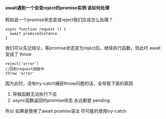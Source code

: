 #### await遇到一个会变reject的promise实例 该如何处理

假如说一个promise状态变成reject我们应该怎么处理？

```
async function request () {
  await promiseInstance
}
```

我们可以先记结论，等promise状态变为reject后，继续执行函数，但此时 await变成了 throw 

```
reject('error')
//回到request函数中
throw 'error'
```

因为此时，没有try-catch捕获throw问题的话，会导致下面的原因
1. 导致函数无法执行下去
2. async函数返回的promise状态 永远都是 pending

所以 如果是使用了await promise语法 尽可能的使用try-catch